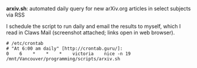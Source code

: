 **arxiv.sh**:  automated daily query for new arXiv.org articles in select subjects via RSS

I schedule the script to run daily and email the results to myself, which I read in Claws Mail (screenshot attached; links open in web browser).

```
# /etc/crontab
# "At 6:00 am daily" [http://crontab.guru/]:
0    6    *    *    *    victoria    nice -n 19    /mnt/Vancouver/programming/scripts/arxiv.sh
```

